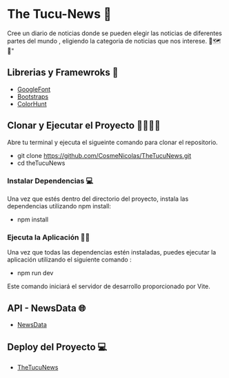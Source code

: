 # The Tucu-News 📰

Cree un diario de noticias donde se pueden elegir las noticias de diferentes partes del mundo , eligiendo la categoria de noticias que nos interese. 🤙🗺️📰"

## Librerias y Framewroks 🎨

- [GoogleFont](https://fonts.google.com/)
- [Bootstraps](https://react-bootstrap.github.io/) 
- [ColorHunt](https://colorhunt.co/palette/1d2b537e2553ff004dfaef5d)

## Clonar y Ejecutar el Proyecto 👨‍💻👨‍💻

Abre tu terminal y ejecuta el sigueinte comando para clonar el repositorio.

- git clone https://github.com/CosmeNicolas/TheTucuNews.git
- cd theTucuNews

### Instalar Dependencias 💻

Una vez que estés dentro del directorio del proyecto, instala las dependencias utilizando npm install:

- npm install

### Ejecuta la Aplicación 👨‍💻

Una vez que todas las dependencias estén instaladas, puedes ejecutar la aplicación utilizando el siguiente comando :

- npm run dev 

Este comando iniciará el servidor de desarrollo proporcionado por Vite.

## API - NewsData 🌐
- [NewsData](https://newsdata.io/)

## Deploy del Proyecto 💻

- [TheTucuNews](https://thetucunews.netlify.app/)
